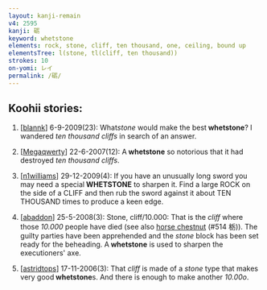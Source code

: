 ```yaml
---
layout: kanji-remain
v4: 2595
kanji: 砺
keyword: whetstone
elements: rock, stone, cliff, ten thousand, one, ceiling, bound up
elementsTree: l(stone, tl(cliff, ten thousand))
strokes: 10
on-yomi: レイ
permalink: /砺/
---
```


## Koohii stories: 

1) [<a href="http://kanji.koohii.com/profile/blannk">blannk</a>] 6-9-2009(23): What<em>stone</em> would make the best<strong> whetstone</strong>? I wandered <em>ten thousand cliffs</em> in search of an answer.

2) [<a href="http://kanji.koohii.com/profile/Megaqwerty">Megaqwerty</a>] 22-6-2007(12): A<strong> whetstone</strong> so notorious that it had destroyed <em>ten thousand cliffs</em>.

3) [<a href="http://kanji.koohii.com/profile/n1williams">n1williams</a>] 29-12-2009(4): If you have an unusually long sword you may need a special<strong> WHETSTONE</strong> to sharpen it. Find a large ROCK on the side of a CLIFF and then rub the sword against it about TEN THOUSAND times to produce a keen edge.

4) [<a href="http://kanji.koohii.com/profile/abaddon">abaddon</a>] 25-5-2008(3): Stone, cliff/10.000: That is the <em>cliff</em> where those <em>10.000</em> people have died (see also <a href="../v4/514.html">horse chestnut</a> (#514 栃)). The guilty parties have been apprehended and the <em>stone</em> block has been set ready for the beheading. A<strong> whetstone</strong> is used to sharpen the executioners&#039; axe.

5) [<a href="http://kanji.koohii.com/profile/astridtops">astridtops</a>] 17-11-2006(3): That <em>cliff</em> is made of a <em>stone</em> type that makes very good<strong> whetstone</strong>s. And there is enough to make another <em>10.00o</em>.

